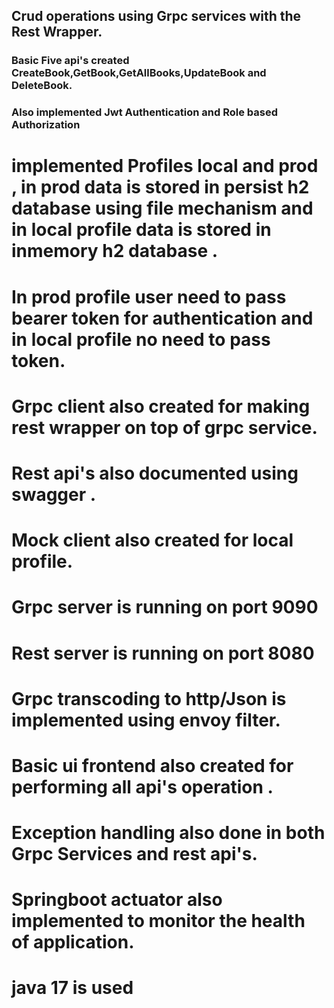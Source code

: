 ## Crud operations using Grpc services with the Rest Wrapper.
### Basic Five api's created CreateBook,GetBook,GetAllBooks,UpdateBook and DeleteBook.
### Also implemented Jwt Authentication and Role based Authorization 
# implemented Profiles local and prod , in prod data is stored in persist h2 database using file mechanism and in local profile data is stored in inmemory h2 database .
# In prod profile user need to pass bearer token for authentication and in local profile no need to pass token.
# Grpc client also created for making rest wrapper on top of grpc service.
# Rest api's also documented using swagger .
# Mock client also created for local profile.
# Grpc server is running on port 9090
# Rest server is running on port 8080 
# Grpc transcoding to http/Json is implemented using envoy filter.
# Basic ui frontend also created for performing all api's operation .
# Exception handling also done in both Grpc Services and rest api's.
# Springboot actuator also implemented to monitor the health of application.
# java 17 is used 
